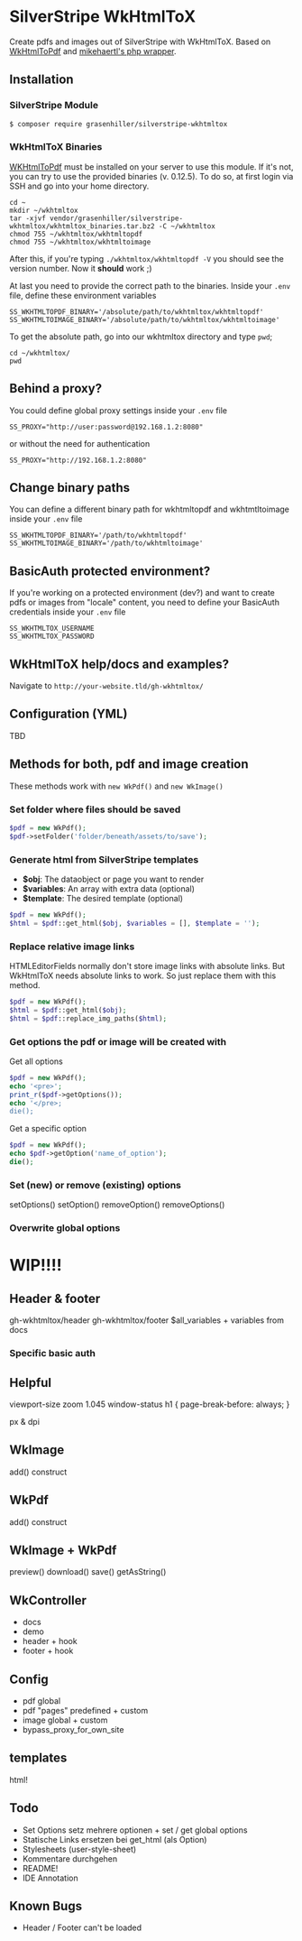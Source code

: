 # SilverStripe WkHtmlToX

Create pdfs and images out of SilverStripe with WkHtmlToX. Based on [WkHtmlToPdf](http://wkhtmltopdf.org/) and [mikehaertl's php wrapper](https://github.com/mikehaertl/phpwkhtmltopdf).

## Installation

### SilverStripe Module

``` sh
$ composer require grasenhiller/silverstripe-wkhtmltox
```

### WkHtmlToX Binaries

[WKHtmlToPdf](http://wkhtmltopdf.org/) must be installed on your server to use this module.
If it's not, you can try to use the provided binaries (v. 0.12.5). To do so, at first login via SSH and go into your home directory.

```ssh
cd ~
mkdir ~/wkhtmltox
tar -xjvf vendor/grasenhiller/silverstripe-wkhtmltox/wkhtmltox_binaries.tar.bz2 -C ~/wkhtmltox
chmod 755 ~/wkhtmltox/wkhtmltopdf
chmod 755 ~/wkhtmltox/wkhtmltoimage
```

After this, if you're typing ``./wkhtmltox/wkhtmltopdf -V`` you should see the version number. Now it **should** work ;)

At last you need to provide the correct path to the binaries. Inside your ``.env`` file, define these environment variables

```text
SS_WKHTMLTOPDF_BINARY='/absolute/path/to/wkhtmltox/wkhtmltopdf'
SS_WKHTMLTOIMAGE_BINARY='/absolute/path/to/wkhtmltox/wkhtmltoimage'
```

To get the absolute path, go into our wkhtmltox directory and type ``pwd``;

```ssh
cd ~/wkhtmltox/
pwd
``` 

## Behind a proxy?

You could define global proxy settings inside your ``.env`` file

```text
SS_PROXY="http://user:password@192.168.1.2:8080"
```

or without the need for authentication

```text
SS_PROXY="http://192.168.1.2:8080"
```

## Change binary paths

You can define a different binary path for wkhtmltopdf and wkhtmtltoimage inside your ``.env`` file

```text
SS_WKHTMLTOPDF_BINARY='/path/to/wkhtmltopdf'
SS_WKHTMLTOIMAGE_BINARY='/path/to/wkhtmltoimage'
```

## BasicAuth protected environment?

If you're working on a protected environment (dev?) and want to create pdfs or images from "locale" content, you need to define your BasicAuth credentials inside your ``.env`` file

```text
SS_WKHTMLTOX_USERNAME
SS_WKHTMLTOX_PASSWORD
```

## WkHtmlToX help/docs and examples?

Navigate to ``http://your-website.tld/gh-wkhtmltox/``

## Configuration (YML)

TBD

## Methods for both, pdf and image creation

These methods work with ``new WkPdf()`` and ``new WkImage()``

### Set folder where files should be saved

```php
$pdf = new WkPdf();
$pdf->setFolder('folder/beneath/assets/to/save');
```

### Generate html from SilverStripe templates

- **$obj**: The dataobject or page you want to render
- **$variables**: An array with extra data (optional)
- **$template**: The desired template (optional)

```php
$pdf = new WkPdf();
$html = $pdf::get_html($obj, $variables = [], $template = '');
```

### Replace relative image links

HTMLEditorFields normally don't store image links with absolute links.
But WkHtmlToX needs absolute links to work. So just replace them with this method. 

```php
$pdf = new WkPdf();
$html = $pdf::get_html($obj);
$html = $pdf::replace_img_paths($html);
```

### Get options the pdf or image will be created with

Get all options

```php
$pdf = new WkPdf();
echo '<pre>';
print_r($pdf->getOptions());
echo '</pre>;
die();
```

Get a specific option

```php
$pdf = new WkPdf();
echo $pdf->getOption('name_of_option');
die();
```

### Set (new) or remove (existing) options

setOptions()
setOption()
removeOption()
removeOptions()

### Overwrite global options





# WIP!!!!





## Header & footer
gh-wkhtmltox/header
gh-wkhtmltox/footer
$all_variables + variables from docs


### Specific basic auth

## Helpful

viewport-size
zoom 1.045
window-status
h1 {
  page-break-before: always;
}

px & dpi

## WkImage
add()
construct

## WkPdf
add()
construct

## WkImage + WkPdf
preview()
download()
save()
getAsString()

## WkController
- docs
- demo
- header + hook
- footer + hook

## Config
- pdf global
- pdf "pages" predefined + custom
- image global + custom
- bypass_proxy_for_own_site

## templates
html!

## Todo

- Set Options setz mehrere optionen + set / get global options
- Statische Links ersetzen bei get_html (als Option)
- Stylesheets (user-style-sheet)
- Kommentare durchgehen
- README!
- IDE Annotation

## Known Bugs

- Header / Footer can't be loaded

